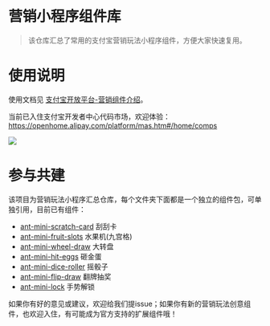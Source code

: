 # 营销小程序组件库

> 该仓库汇总了常用的支付宝营销玩法小程序组件，方便大家快速复用。

# 使用说明
使用文档见 [支付宝开放平台-营销组件介绍](https://opendocs.alipay.com/mini/00cfli)。

当前已入住支付宝开发者中心代码市场，欢迎体验：https://openhome.alipay.com/platform/mas.htm#/home/comps

![](https://img.alicdn.com/tfs/TB1uiTjxhD1gK0jSZFyXXciOVXa-2956-1574.png)


# 参与共建
该项目为营销玩法小程序汇总仓库，每个文件夹下面都是一个独立的组件包，可单独引用，目前已有组件：
- [ant-mini-scratch-card](https://www.npmjs.com/package/ant-mini-scratch-card) 刮刮卡
- [ant-mini-fruit-slots](https://www.npmjs.com/package/ant-mini-fruit-slots) 水果机(九宫格)
- [ant-mini-wheel-draw](https://www.npmjs.com/package/ant-mini-wheel-draw) 大转盘
- [ant-mini-hit-eggs](https://www.npmjs.com/package/ant-mini-hit-eggs) 砸金蛋
- [ant-mini-dice-roller](https://www.npmjs.com/package/ant-mini-dice-roller) 摇骰子
- [ant-mini-flip-draw](https://www.npmjs.com/package/ant-mini-flip-draw) 翻牌抽奖
- [ant-mini-lock](https://www.npmjs.com/package/ant-mini-lock) 手势解锁

如果你有好的意见或建议，欢迎给我们提issue；如果你有新的营销玩法创意组件，也欢迎入住，有可能成为官方支持的扩展组件哦！